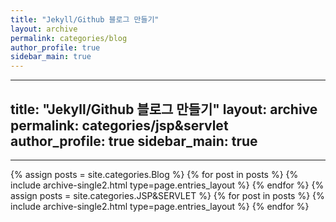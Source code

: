 ```yaml
---
title: "Jekyll/Github 블로그 만들기"
layout: archive
permalink: categories/blog
author_profile: true
sidebar_main: true
---
```

---
title: "Jekyll/Github 블로그 만들기"
layout: archive
permalink: categories/jsp&servlet
author_profile: true
sidebar_main: true
---
<!-- 공백이 포함되어 있는 카테고리 이름의 경우 site.categories['a b c'] 이런식으로! -->

***

{% assign posts = site.categories.Blog %}
{% for post in posts %} {% include archive-single2.html type=page.entries_layout %} {% endfor %}
{% assign posts = site.categories.JSP&SERVLET %}
{% for post in posts %} {% include archive-single2.html type=page.entries_layout %} {% endfor %}